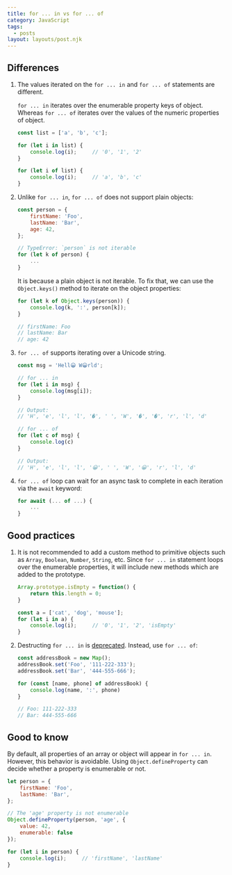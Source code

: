 ```yaml
---
title: for ... in vs for ... of
category: JavaScript
tags:
  - posts
layout: layouts/post.njk
---
```


## Differences

1. The values iterated on the `for ... in` and `for ... of` statements are different.

    `for ... in` iterates over the enumerable property keys of object. Whereas `for ... of` iterates over the values of the numeric properties of object. 

    ```js
    const list = ['a', 'b', 'c'];

    for (let i in list) {
        console.log(i);     // '0', '1', '2'
    }

    for (let i of list) {
        console.log(i);     // 'a', 'b', 'c'
    }
    ```

2. Unlike `for ... in`, `for ... of` does not support plain objects:

    ```js
    const person = {
        firstName: 'Foo',
        lastName: 'Bar',
        age: 42,
    };

    // TypeError: `person` is not iterable
    for (let k of person) {
        ...
    }
    ```
    
    It is because a plain object is not iterable. To fix that, we can use the `Object.keys()` method to iterate on the object properties:

    ```js
    for (let k of Object.keys(person)) {    
        console.log(k, ':', person[k]);
    }

    // firstName: Foo
    // lastName: Bar
    // age: 42
    ```

3. `for ... of` supports iterating over a Unicode string.

    ```js
    const msg = 'Hell😀 W😀rld';

    // for ... in
    for (let i in msg) {
        console.log(msg[i]);
    }

    // Output:
    // 'H', 'e', 'l', 'l', '�', ' ', 'W', '�', '�', 'r', 'l', 'd'

    // for ... of
    for (let c of msg) {
        console.log(c)
    }

    // Output:
    // 'H', 'e', 'l', 'l', '😀', ' ', 'W', '😀', 'r', 'l', 'd'
    ```
    
4. `for ... of` loop can wait for an async task to complete in each iteration via the `await` keyword:

    ```js
    for await (... of ...) {
        ...
    }
    ```

## Good practices

1. It is not recommended to add a custom method to primitive objects such as `Array`, `Boolean`, `Number`, `String`, etc. 
    Since `for ... in` statement loops over the enumerable properties, it will include new methods which are added to the prototype. 

    ```js
    Array.prototype.isEmpty = function() { 
        return this.length = 0;
    }

    const a = ['cat', 'dog', 'mouse'];
    for (let i in a) {
        console.log(i);     // '0', '1', '2', 'isEmpty'
    }
    ```
    
2. Destructing `for ... in` is [deprecated](https://developer.mozilla.org/en-US/docs/Web/JavaScript/Reference/Deprecated_and_obsolete_features#Statements). Instead, use `for ... of`:

    ```js
    const addressBook = new Map();
    addressBook.set('Foo', '111-222-333');
    addressBook.set('Bar', '444-555-666');

    for (const [name, phone] of addressBook) {
        console.log(name, ':', phone)
    }

    // Foo: 111-222-333
    // Bar: 444-555-666
    ```

## Good to know

By default, all properties of an array or object will appear in `for ... in`. However, this behavior is avoidable. 
Using `Object.defineProperty` can decide whether a property is enumerable or not.

```js
let person = {
    firstName: 'Foo',
    lastName: 'Bar',
};

// The 'age' property is not enumerable
Object.defineProperty(person, 'age', { 
    value: 42,
    enumerable: false
});

for (let i in person) {
    console.log(i);     // 'firstName', 'lastName'
}
```